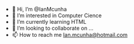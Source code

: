 - 👋 Hi, I’m @IanMcunha
- 👀 I’m interested in Computer Cience
- 🌱 I’m currently learning HTML
- 💞️ I’m looking to collaborate on ...
- 📫 How to reach me Ian.mcunha@hotmail.com

<!---
IanMcunha/IanMcunha is a ✨ special ✨ repository because its `README.md` (this file) appears on your GitHub profile.
You can click the Preview link to take a look at your changes.
--->
